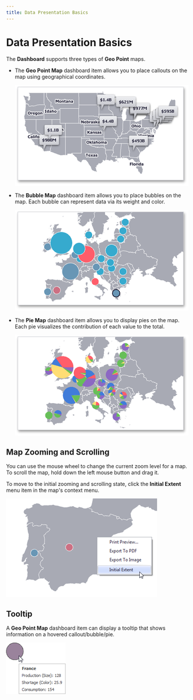 ```yaml
---
title: Data Presentation Basics
---
```

# Data Presentation Basics
The **Dashboard** supports three types of **Geo Point** maps.
* The **Geo Point Map** dashboard item allows you to place callouts on the map using geographical coordinates.
	
	![MapsOverview_GeoPointMap](../../../../images/Img23628.png)
* The **Bubble Map** dashboard item allows you to place bubbles on the map. Each bubble can represent data via its weight and color.
	
	![MapsOverview_BubbleMap](../../../../images/Img23629.png)
* The **Pie Map** dashboard item allows you to display pies on the map. Each pie visualizes the contribution of each value to the total. 
	
	![MapsOverview_PieMap](../../../../images/Img23630.png)

## Map Zooming and Scrolling
You can use the mouse wheel to change the current zoom level for a map. To scroll the map, hold down the left mouse button and drag it.

To move to the initial zooming and scrolling state, click the **Initial Extent** menu item in the map's context menu.

![GeopointMap_InitialExtent](../../../../images/Img22849.png)

## Tooltip
A **Geo Point Map** dashboard item can display a tooltip that shows information on a hovered callout/bubble/pie.

![BubbleMap_Tooltip](../../../../images/Img23696.png)